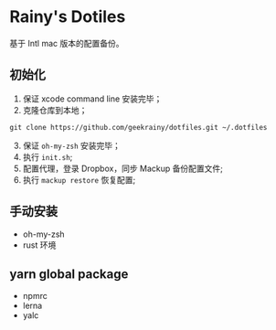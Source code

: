 # Rainy's Dotiles

基于 Intl mac 版本的配置备份。

## 初始化

1. 保证 xcode command line 安装完毕；
2. 克隆仓库到本地；

```shell
git clone https://github.com/geekrainy/dotfiles.git ~/.dotfiles
```

3. 保证 `oh-my-zsh` 安装完毕；
4. 执行 `init.sh`;
5. 配置代理，登录 Dropbox，同步 Mackup 备份配置文件;
6. 执行 `mackup restore` 恢复配置;

## 手动安装

- oh-my-zsh
- rust 环境

## yarn global package

- npmrc
- lerna
- yalc
